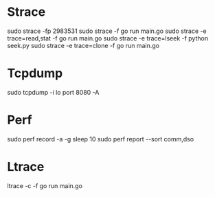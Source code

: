 # Strace
sudo strace -fp 2983531
sudo strace -f go run main.go 
sudo strace -e trace=read,stat -f go run main.go 
sudo strace -e trace=lseek -f python seek.py 
sudo strace -e trace=clone -f go run main.go 

# Tcpdump

sudo tcpdump -i lo port 8080 -A 


# Perf
sudo  perf record -a -g sleep 10
sudo  perf report --sort comm,dso

# Ltrace
ltrace -c -f go run main.go 

